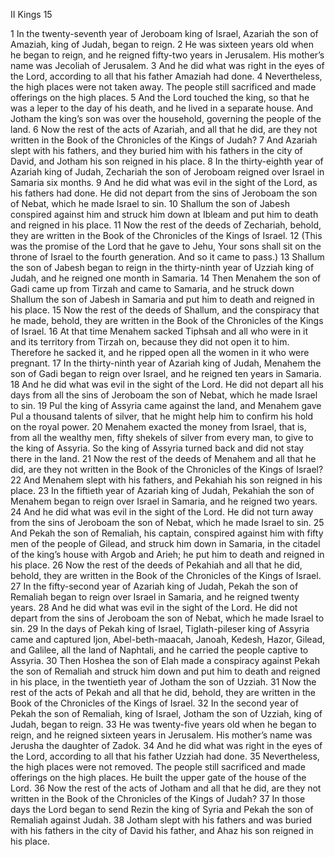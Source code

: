 II Kings 15

1	In the twenty-seventh year of Jeroboam king of Israel, Azariah the son of Amaziah, king of Judah, began to reign.
2	He was sixteen years old when he began to reign, and he reigned fifty-two years in Jerusalem. His mother’s name was Jecoliah of Jerusalem.
3	And he did what was right in the eyes of the Lord, according to all that his father Amaziah had done.
4	Nevertheless, the high places were not taken away. The people still sacrificed and made offerings on the high places.
5	And the Lord touched the king, so that he was a leper to the day of his death, and he lived in a separate house. And Jotham the king’s son was over the household, governing the people of the land.
6	Now the rest of the acts of Azariah, and all that he did, are they not written in the Book of the Chronicles of the Kings of Judah?
7	And Azariah slept with his fathers, and they buried him with his fathers in the city of David, and Jotham his son reigned in his place.
8	In the thirty-eighth year of Azariah king of Judah, Zechariah the son of Jeroboam reigned over Israel in Samaria six months.
9	And he did what was evil in the sight of the Lord, as his fathers had done. He did not depart from the sins of Jeroboam the son of Nebat, which he made Israel to sin.
10	Shallum the son of Jabesh conspired against him and struck him down at Ibleam and put him to death and reigned in his place.
11	Now the rest of the deeds of Zechariah, behold, they are written in the Book of the Chronicles of the Kings of Israel.
12	(This was the promise of the Lord that he gave to Jehu, Your sons shall sit on the throne of Israel to the fourth generation. And so it came to pass.)
13	Shallum the son of Jabesh began to reign in the thirty-ninth year of Uzziah king of Judah, and he reigned one month in Samaria.
14	Then Menahem the son of Gadi came up from Tirzah and came to Samaria, and he struck down Shallum the son of Jabesh in Samaria and put him to death and reigned in his place.
15	Now the rest of the deeds of Shallum, and the conspiracy that he made, behold, they are written in the Book of the Chronicles of the Kings of Israel.
16	At that time Menahem sacked Tiphsah and all who were in it and its territory from Tirzah on, because they did not open it to him. Therefore he sacked it, and he ripped open all the women in it who were pregnant.
17	In the thirty-ninth year of Azariah king of Judah, Menahem the son of Gadi began to reign over Israel, and he reigned ten years in Samaria.
18	And he did what was evil in the sight of the Lord. He did not depart all his days from all the sins of Jeroboam the son of Nebat, which he made Israel to sin.
19	Pul the king of Assyria came against the land, and Menahem gave Pul a thousand talents of silver, that he might help him to confirm his hold on the royal power.
20	Menahem exacted the money from Israel, that is, from all the wealthy men, fifty shekels of silver from every man, to give to the king of Assyria. So the king of Assyria turned back and did not stay there in the land.
21	Now the rest of the deeds of Menahem and all that he did, are they not written in the Book of the Chronicles of the Kings of Israel?
22	And Menahem slept with his fathers, and Pekahiah his son reigned in his place.
23	In the fiftieth year of Azariah king of Judah, Pekahiah the son of Menahem began to reign over Israel in Samaria, and he reigned two years.
24	And he did what was evil in the sight of the Lord. He did not turn away from the sins of Jeroboam the son of Nebat, which he made Israel to sin.
25	And Pekah the son of Remaliah, his captain, conspired against him with fifty men of the people of Gilead, and struck him down in Samaria, in the citadel of the king’s house with Argob and Arieh; he put him to death and reigned in his place.
26	Now the rest of the deeds of Pekahiah and all that he did, behold, they are written in the Book of the Chronicles of the Kings of Israel.
27	In the fifty-second year of Azariah king of Judah, Pekah the son of Remaliah began to reign over Israel in Samaria, and he reigned twenty years.
28	And he did what was evil in the sight of the Lord. He did not depart from the sins of Jeroboam the son of Nebat, which he made Israel to sin.
29	In the days of Pekah king of Israel, Tiglath-pileser king of Assyria came and captured Ijon, Abel-beth-maacah, Janoah, Kedesh, Hazor, Gilead, and Galilee, all the land of Naphtali, and he carried the people captive to Assyria.
30	Then Hoshea the son of Elah made a conspiracy against Pekah the son of Remaliah and struck him down and put him to death and reigned in his place, in the twentieth year of Jotham the son of Uzziah.
31	Now the rest of the acts of Pekah and all that he did, behold, they are written in the Book of the Chronicles of the Kings of Israel.
32	In the second year of Pekah the son of Remaliah, king of Israel, Jotham the son of Uzziah, king of Judah, began to reign.
33	He was twenty-five years old when he began to reign, and he reigned sixteen years in Jerusalem. His mother’s name was Jerusha the daughter of Zadok.
34	And he did what was right in the eyes of the Lord, according to all that his father Uzziah had done.
35	Nevertheless, the high places were not removed. The people still sacrificed and made offerings on the high places. He built the upper gate of the house of the Lord.
36	Now the rest of the acts of Jotham and all that he did, are they not written in the Book of the Chronicles of the Kings of Judah?
37	In those days the Lord began to send Rezin the king of Syria and Pekah the son of Remaliah against Judah.
38	Jotham slept with his fathers and was buried with his fathers in the city of David his father, and Ahaz his son reigned in his place.

